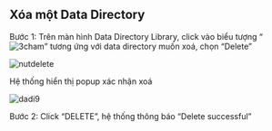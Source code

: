 ## Xóa một Data Directory

Bước 1: Trên màn hình Data Directory Library, click vào biểu tượng “![3cham](/test-framework-api/guest/doc-file/doc-file/e9a232d7-73eb-4938-ac58-af13faec857b/3cham.png)” tương ứng với data directory muốn xoá, chọn “Delete”

![nutdelete](/test-framework-api/guest/doc-file/doc-file/8f179c48-77eb-4496-b3c0-c6d08b7d9549/nutdelete.png)

Hệ thống hiển thị popup xác nhận xoá

![dadi9](/test-framework-api/guest/doc-file/doc-file/cf65c3a9-c04d-4c10-a9aa-92a4a4ef0413/dadi9.png)

Bước 2: Click “DELETE”, hệ thống thông báo “Delete successful”
